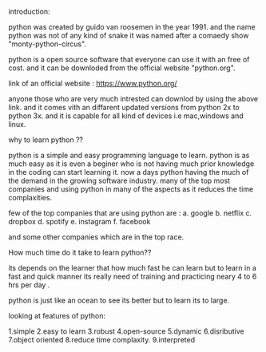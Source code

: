 introduction:

python was created by guido van roosemen in the year 1991.
and the name python was not of any kind of snake it was named after a comaedy show
"monty-python-circus".

python is a open source software that everyone can use it with an free of cost.
and it can be downloded from the official website "python.org".

link of an official website : 
https://www.python.org/

anyone those who are very much intrested can downlod by using the above link.
and it comes vith an diffarent updated versions from python 2x to python 3x.
and it is capable for all kind of devices i.e mac,windows and linux.

why to learn python ??

python is a simple and easy programming language to learn.
python is as much easy as it is even a beginer who is not having much prior knowledge in the coding can start learning it.
now a days python having the much of the demand in the growing software industry.
many of the top most companies and using python in many of the aspects as it reduces the time complaxities.

few of the top companies that are using python are :
a. google
b. netflix
c. dropbox
d. spotify
e. instagram
f. facebook 

and some other companies which are in the top race.

How much time do it take to learn python??

its depends on the learner that how much fast he can learn 
but to learn in a fast and quick manner its really need of training and practicing neary 4 to 6 hrs per day .

python is just like an ocean to see its better but to learn its to large.

looking at features of python:

1.simple
2.easy to learn
3.robust
4.open-source
5.dynamic
6.disributive
7.object oriented
8.reduce time complaxity.
9.interpreted

